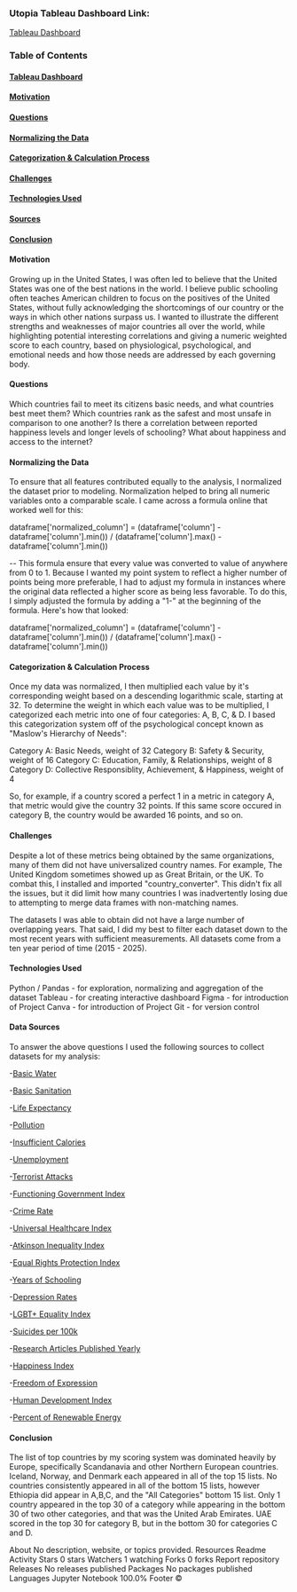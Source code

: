 ### Utopia Tableau Dashboard Link: 
[Tableau Dashboard](https://public.tableau.com/views/UtopiaFinalProject/MainPage?:language=en-US&publish=yes&:sid=&:redirect=auth&:display_count=n&:origin=viz_share_link)



### Table of Contents
#### [Tableau Dashboard](#Utopia)
#### [Motivation](#Motivation)
#### [Questions](#Questions)
#### [Normalizing the Data](#Normalizing_the_Data)
#### [Categorization & Calculation Process](#Categorization_&_Calculation_Process)
#### [Challenges](#Challenges)
#### [Technologies Used](#technologies-used)
#### [Sources](#Data_Sources)
#### [Conclusion](#Conclusion)




#### Motivation
Growing up in the United States, I was often led to believe that the United States was one of the best nations in the world.  I believe public schooling often teaches American children to focus on the positives of the United States, without fully acknowledging the shortcomings of our country or the ways in which other nations surpass us.  I wanted to illustrate the different strengths and weaknesses of major countries all over the world, while highlighting potential interesting correlations and giving a numeric weighted score to each country, based on physiological, psychological, and emotional needs and how those needs are addressed by each governing body.


#### Questions

Which countries fail to meet its citizens basic needs, and what countries best meet them?
Which countries rank as the safest and most unsafe in comparison to one another?
Is there a correlation between reported happiness levels and longer levels of schooling? What about happiness and access to the internet?

#### Normalizing the Data

To ensure that all features contributed equally to the analysis, I normalized the dataset prior to modeling. Normalization helped to bring all numeric variables onto a comparable scale. I came across a formula online that worked well for this:

dataframe['normalized_column'] = (dataframe['column']   - dataframe['column'].min()) / (dataframe['column'].max() - dataframe['column'].min())

--
This formula ensure that every value was converted to value of anywhere from 0 to 1. Because I wanted my point system to reflect a higher number of points being more preferable, I had to adjust my formula in instances where the original data reflected a higher score as being less favorable. To do this, I simply adjusted the formula by adding a "1-" at the beginning of the formula. Here's how that looked:

dataframe['normalized_column'] = (dataframe['column']   - dataframe['column'].min()) / (dataframe['column'].max() - dataframe['column'].min())

#### Categorization & Calculation Process

Once my data was normalized, I then multiplied each value by it's corresponding weight based on a descending logarithmic scale, starting at 32. To determine the weight in which each value was to be multiplied, I categorized each metric into one of four categories: A, B, C, & D. I based this categorization system off of the psychological concept known as "Maslow's Hierarchy of Needs": 

Category A: Basic Needs, weight of 32
Category B: Safety & Security, weight of 16
Category C: Education, Family, & Relationships, weight of 8
Category D: Collective Responsiblity, Achievement, & Happiness, weight of 4

So, for example, if a country scored a perfect 1 in a metric in category A, that metric would give the country 32 points.  If this same score occured in category B, the country would be awarded 16 points, and so on.


#### Challenges

Despite a lot of these metrics being obtained by the same organizations, many of them did not have universalized country names. For example, The United Kingdom sometimes showed up as Great Britain, or the UK.  To combat this, I installed and imported "country_converter". This didn't fix all the issues, but it did limit how many countries I was inadvertently losing due to attempting to merge data frames with non-matching names.

The datasets I was able to obtain did not have a large number of overlapping years. That said, I did my best to filter each dataset down to the most recent years with sufficient measurements. All datasets come from a ten year period of time (2015 - 2025).


#### Technologies Used

Python / Pandas - for exploration, normalizing and aggregation of the dataset
Tableau - for creating interactive dashboard
Figma - for introduction of Project
Canva - for introduction of Project
Git - for version control

#### Data Sources
To answer the above questions I used the following sources to collect datasets for my analysis:

-[Basic Water](https://ourworldindata.org/grapher/population-using-at-least-basic-drinking-water)

-[Basic Sanitation](https://ourworldindata.org/grapher/share-using-safely-managed-sanitation)

-[Life Expectancy](https://ourworldindata.org/grapher/life-expectancy-hmd-unwpp?tab=table)

-[Pollution](https://ourworldindata.org/grapher/pm25-air-pollution)

-[Insufficient Calories](https://ourworldindata.org/grapher/number-calorie-diet-unaffordable)

-[Unemployment](https://ourworldindata.org/grapher/unemployment-rate)

-[Terrorist Attacks](https://ourworldindata.org/grapher/terrorist-attacks)

-[Functioning Government Index](https://ourworldindata.org/grapher/functioning-government-index-eiu)

-[Crime Rate](https://worldpopulationreview.com/country-rankings/crime-rate-by-country)

-[Universal Healthcare Index](https://ourworldindata.org/grapher/universal-health-coverage-index)

-[Atkinson Inequality Index](https://ourworldindata.org/grapher/income-inequality-atkinson-index-undp)

-[Equal Rights Protection Index](https://ourworldindata.org/grapher/equal-rights-protection-index)

-[Years of Schooling](https://ourworldindata.org/grapher/mean-years-of-schooling-long-run)

-[Depression Rates](https://ourworldindata.org/grapher/depressive-disorders-prevalence-ihme)

-[LGBT+ Equality Index](https://ourworldindata.org/grapher/lgbt-legal-equality-index)

-[Suicides per 100k](https://ourworldindata.org/suicide)

-[Research Articles Published Yearly](https://ourworldindata.org/grapher/scientific-publications-per-million)

-[Happiness Index](https://ourworldindata.org/grapher/happiness-cantril-ladder)

-[Freedom of Expression](https://ourworldindata.org/grapher/freedom-of-expression-index)

-[Human Development Index](https://ourworldindata.org/grapher/human-development-index)

-[Percent of Renewable Energy](https://ourworldindata.org/grapher/share-electricity-renewables)

#### Conclusion

The list of top countries by my scoring system was dominated heavily by Europe, specifically Scandanavia and other Northern European countries.  Iceland, Norway, and Denmark each appeared in all of the top 15 lists. No countries consistently appeared in all of the bottom 15 lists, however Ethiopia did appear in A,B,C, and the "All Categories" bottom 15 list. Only 1 country appeared in the top 30 of a category while appearing in the bottom 30 of two other categories, and that was the United Arab Emirates.  UAE scored in the top 30 for category B, but in the bottom 30 for categories C and D.



About
No description, website, or topics provided.
Resources
 Readme
 Activity
Stars
 0 stars
Watchers
 1 watching
Forks
 0 forks
Report repository
Releases
No releases published
Packages
No packages published
Languages
Jupyter Notebook
100.0%
Footer
©